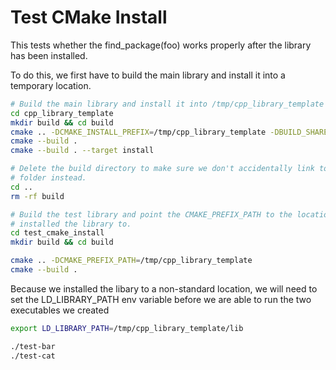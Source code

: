 # Test CMake Install

This tests whether the find_package(foo) works properly after the library has
been installed.

To do this, we first have to build the main library and install it into a
temporary location.

```Bash
# Build the main library and install it into /tmp/cpp_library_template
cd cpp_library_template
mkdir build && cd build
cmake .. -DCMAKE_INSTALL_PREFIX=/tmp/cpp_library_template -DBUILD_SHARED_LIBS:BOOL=TRUE
cmake --build .
cmake --build . --target install

# Delete the build directory to make sure we don't accidentally link to the build
# folder instead.
cd ..
rm -rf build

# Build the test library and point the CMAKE_PREFIX_PATH to the location we
# installed the library to.
cd test_cmake_install
mkdir build && cd build

cmake .. -DCMAKE_PREFIX_PATH=/tmp/cpp_library_template
cmake --build .

```

Because we installed the libary to a non-standard location, we will need to
set the LD_LIBRARY_PATH env variable before we are able to run the two executables
we created

```Bash
export LD_LIBRARY_PATH=/tmp/cpp_library_template/lib

./test-bar
./test-cat

```
